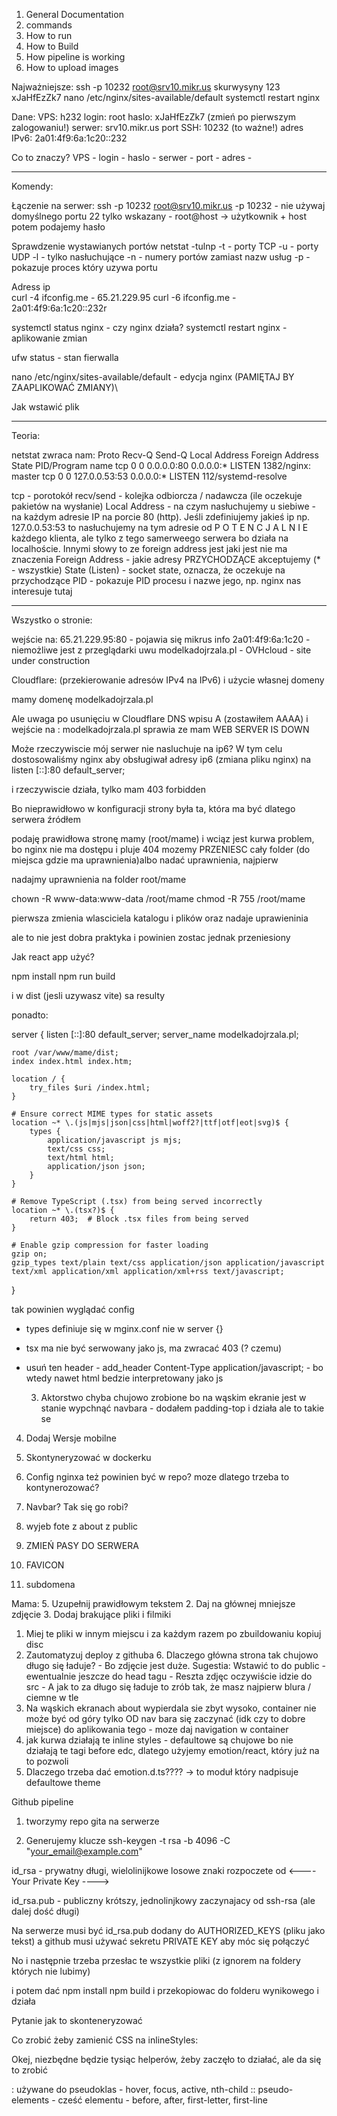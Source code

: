 1. General Documentation
2. commands
  2. How to run
  3. How to Build
3. How pipeline is working
4. How to upload images 



Najważniejsze:
ssh -p 10232 root@srv10.mikr.us 
skurwysyny 123 xJaHfEzZk7
nano /etc/nginx/sites-available/default 
systemctl restart nginx

Dane:
VPS: h232
login: root
haslo: xJaHfEzZk7 (zmień po pierwszym zalogowaniu!)
serwer: srv10.mikr.us
port SSH: 10232 (to ważne!)
adres IPv6: 2a01:4f9:6a:1c20::232

Co to znaczy?
VPS - 
login -
haslo - 
serwer -
port -
adres - 

--------------------------------------------------

Komendy:

Łączenie na serwer: 
ssh -p 10232 root@srv10.mikr.us 
		-p 10232 - nie używaj domyślnego portu 22 tylko wskazany
		- root@host -> użytkownik + host
		potem podajemy hasło
	
Sprawdzenie wystawianych portów
netstat -tulnp
		-t - porty TCP
		-u - porty UDP
		-l - tylko nasłuchujące
		-n - numery portów zamiast nazw usług
		-p - pokazuje proces który uzywa portu

Adress ip		
curl -4 ifconfig.me - 65.21.229.95
curl -6 ifconfig.me - 2a01:4f9:6a:1c20::232r

systemctl status nginx - czy nginx działa?
systemctl restart nginx - aplikowanie zmian
		
ufw status - stan fierwalla

nano /etc/nginx/sites-available/default - edycja nginx (PAMIĘTAJ BY ZAAPLIKOWAĆ ZMIANY)\

Jak wstawić plik

--------------------------------------------------

Teoria:

netstat zwraca nam:
Proto Recv-Q Send-Q Local Address           Foreign Address         State       PID/Program name
tcp        0      0 0.0.0.0:80              0.0.0.0:*               LISTEN      1382/nginx: master
tcp        0      0 127.0.0.53:53           0.0.0.0:*               LISTEN      112/systemd-resolve

tcp - porotokół
recv/send - kolejka odbiorcza / nadawcza (ile oczekuje pakietów na wysłanie)
Local Address - na czym nasłuchujemy u siebiwe - na każdym adresie IP na porcie 80 (http).
	Jeśli zdefiniujemy jakieś ip np. 127.0.0.53:53 to nasłuchujemy na tym adresie
	od  P O T E N C J A L N I E każdego klienta, ale tylko z tego samerweego serwera
	bo działa na localhoście. Innymi słowy to ze foreign address jest jaki jest nie ma znaczenia
Foreign Address - jakie adresy PRZYCHODZĄCE akceptujemy (* - wszystkie)
State (Listen) - socket state, oznacza, że oczekuje na przychodzące 
PID - pokazuje PID procesu i nazwe jego, np. nginx nas interesuje tutaj




--------------------------------------------------
Wszystko o stronie:

wejście na:
65.21.229.95:80 - pojawia się mikrus info 
2a01:4f9:6a:1c20 - niemożliwe jest z przeglądarki uwu
modelkadojrzala.pl - OVHcloud - site under construction


Cloudflare: (przekierowanie adresów IPv4 na IPv6) i użycie własnej domeny

mamy domenę modelkadojrzala.pl


Ale uwaga
po usunięciu w Cloudflare DNS wpisu A (zostawiłem AAAA) i wejście na :
modelkadojrzala.pl 
sprawia ze mam WEB SERVER IS DOWN

Może rzeczywiscie mój serwer nie nasluchuje na ip6?
W tym celu dostosowaliśmy nginx aby obsługiwał adresy ip6 
(zmiana pliku nginx) na listen [::]:80 default_server;

i rzeczywiscie działa, tylko mam 403 forbidden

Bo nieprawidłowo w konfiguracji strony była ta, która ma być dlatego serwera źródłem

podaję prawidłowa stronę mamy (root/mame)
i wciąz jest kurwa problem, bo nginx nie ma dostępu i pluje 404
mozemy PRZENIESC cały folder (do miejsca gdzie ma uprawnienia)albo nadać uprawnienia, najpierw

nadajmy uprawnienia na folder root/mame

chown -R www-data:www-data /root/mame
chmod -R 755 /root/mame

pierwsza zmienia wlasciciela katalogu i plików oraz nadaje uprawieninia 

ale to nie jest dobra praktyka i powinien zostac jednak przeniesiony


Jak react app użyć?


npm install
npm run build

i w dist (jesli uzywasz vite) sa resulty

ponadto:

server {
    listen [::]:80 default_server;
    server_name modelkadojrzala.pl;

    root /var/www/mame/dist;
    index index.html index.htm;

    location / {
        try_files $uri /index.html;
    }

    # Ensure correct MIME types for static assets
    location ~* \.(js|mjs|json|css|html|woff2?|ttf|otf|eot|svg)$ {
        types {
            application/javascript js mjs;
            text/css css;
            text/html html;
            application/json json;
        }
    }

    # Remove TypeScript (.tsx) from being served incorrectly
    location ~* \.(tsx?)$ {
        return 403;  # Block .tsx files from being served
    }

    # Enable gzip compression for faster loading
    gzip on;
    gzip_types text/plain text/css application/json application/javascript text/xml application/xml application/xml+rss text/javascript;
}

tak powinien wyglądać config
- types definiuje się w mginx.conf nie w server {}
- tsx ma nie być serwowany jako js, ma zwracać 403 (? czemu)
- usuń ten header - add_header Content-Type application/javascript; - bo wtedy nawet html bedzie interpretowany jako js


  3. Aktorstwo chyba chujowo zrobione bo na wąskim ekranie jest w stanie wypchnąć navbara - dodałem padding-top i działa ale to takie se
  
4. Dodaj Wersje mobilne
  
6. Skontyneryzować w dockerku
7. Config nginxa też powinien być w repo? moze dlatego trzeba to kontynerozować? 
  8. Navbar? Tak się go robi?
9. wyjeb fote z about z public
10. ZMIEŃ PASY DO SERWERA
11. FAVICON
12. subdomena 

Mama:
5. Uzupełnij prawidłowym tekstem
2. Daj na głównej mniejsze zdjęcie
3. Dodaj brakujące pliki i filmiki

  1. Miej te pliki w innym miejscu i za każdym razem po zbuildowaniu kopiuj disc
  2. Zautomatyzuj deploy z githuba
    6. Dlaczego główna strona tak chujowo długo się ładuje?
    - Bo zdjęcie jest duże. Sugestia: Wstawić to do public
    - ewentualnie jeszcze do head tagu
    - Reszta zdjęc oczywiście idzie do src
    - A jak to za długo się ładuje to zrób tak, że masz najpierw blura / ciemne w tle
  10. Na wąskich ekranach about wypierdala sie zbyt wysoko, container nie może być od góry tylko OD nav bara się zaczynać (idk czy to dobre miejsce)
    do aplikowania tego - moze daj navigation w container
  12. jak kurwa działają te inline styles - defaultowe są chujowe bo nie działają
   te tagi before edc, dlatego użyjemy emotion/react, który już na to pozwoli
  1. Dlaczego trzeba dać emotion.d.ts???? -> to moduł który nadpisuje defaultowe theme


Github pipeline
1. tworzymy repo gita na serwerze

2. Generujemy klucze ssh-keygen -t rsa -b 4096 -C "your_email@example.com"

id_rsa - prywatny
  długi, wielolinijkowe losowe znaki rozpoczete od <---- Your Private Key ---->

id_rsa.pub - publiczny
  krótszy, jednolinjkowy zaczynajacy od ssh-rsa (ale dalej dość długi)


Na serwerze musi być id_rsa.pub dodany do AUTHORIZED_KEYS (pliku jako tekst)
a github musi używać sekretu PRIVATE KEY aby móc się połączyć

No i następnie trzeba przesłac te wszystkie pliki (z ignorem na foldery których nie lubimy)

i potem dać npm install npm build i przekopiowac do folderu wynikowego i działa

Pytanie jak to skonteneryzować


Co zrobić żeby zamienić CSS na inlineStyles: 

Okej, niezbędne będzie tysiąc helperów, żeby zaczęło to działać, ale
da się to zrobić


: używane do pseudoklas - hover, focus, active, nth-child
:: pseudo-elements - cześć elementu - before, after, first-letter, first-line